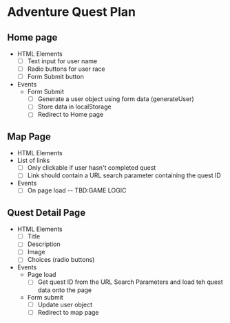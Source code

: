 # Adventure Quest Plan

## Home page 
* HTML Elements
    - [ ] Text input for user name 
    - [ ] Radio buttons for user race
    - [ ] Form Submit button
* Events
    * Form Submit
        - [ ] Generate a user object using form data (generateUser)
        - [ ] Store data in localStorage
        - [ ] Redirect to Home page

## Map Page
* HTML Elements
* List of links
    - [ ] Only clickable if user hasn't completed quest
    - [ ] Link should contain a URL search parameter containing the quest ID
* Events 
    - [ ] On page load -- TBD:GAME LOGIC

## Quest Detail Page
* HTML Elements 
     - [ ] Title
     - [ ] Description
     - [ ] Image
     - [ ] Choices (radio buttons)
* Events
    * Page load 
        - [ ] Get quest ID from the URL Search Parameters and load teh quest data onto the page

    * Form submit
        - [ ] Update user object
        - [ ] Redirect to map page